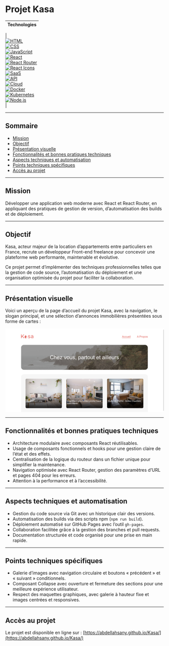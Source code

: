 # Projet Kasa

| Technologies |
| :----------: |
|  
[![HTML](https://img.shields.io/badge/HTML-HyperText%20Markup%20Language-orange)](https://developer.mozilla.org/fr/docs/Learn/HTML)  
[![CSS](https://img.shields.io/badge/CSS-Cascading%20Style%20Sheets-blue)](https://developer.mozilla.org/fr/docs/Web/CSS)  
[![JavaScript](https://img.shields.io/badge/JS-JavaScript-yellow)](https://www.javascript.com/)  
[![React](https://img.shields.io/badge/React-18.2.0-9cf)](https://fr.reactjs.org/)  
[![React Router](https://img.shields.io/badge/React%20Router-v6.2.2-orange)](https://v5.reactrouter.com/web/guides/quick-start)  
[![React Icons](https://img.shields.io/badge/React%20Icons-4.4.0-green)](https://react-icons.github.io/react-icons/)  
[![SaaS](https://img.shields.io/badge/SaaS-Platform-blue)](https://en.wikipedia.org/wiki/Software_as_a_service)  
[![API](https://img.shields.io/badge/API-v1.0-orange)](https://developer.mozilla.org/en-US/docs/Web/API)  
[![Cloud](https://img.shields.io/badge/Cloud-AWS%20Ready-lightblue)](https://aws.amazon.com/)  
[![Docker](https://img.shields.io/badge/Docker-v24.0-blue)](https://www.docker.com/)  
[![Kubernetes](https://img.shields.io/badge/Kubernetes-v1.27-blueviolet)](https://kubernetes.io/)  
[![Node.js](https://img.shields.io/badge/Node.js-v18.15.0-green)](https://nodejs.org/)  
|

---

## Sommaire
- [Mission](#mission)
- [Objectif](#objectif)
- [Présentation visuelle](#présentation-visuelle)
- [Fonctionnalités et bonnes pratiques techniques](#fonctionnalités-et-bonnes-pratiques-techniques)
- [Aspects techniques et automatisation](#aspects-techniques-et-automatisation)
- [Points techniques spécifiques](#points-techniques-spécifiques)
- [Accès au projet](#accès-au-projet)

---

## Mission

Développer une application web moderne avec React et React Router, en appliquant des pratiques de gestion de version, d’automatisation des builds et de déploiement.

---

## Objectif

Kasa, acteur majeur de la location d’appartements entre particuliers en France, recrute un développeur Front-end freelance pour concevoir une plateforme web performante, maintenable et évolutive.

Ce projet permet d’implémenter des techniques professionnelles telles que la gestion de code source, l’automatisation du déploiement et une organisation optimisée du projet pour faciliter la collaboration.

---

## Présentation visuelle

Voici un aperçu de la page d’accueil du projet Kasa, avec la navigation, le slogan principal, et une sélection d’annonces immobilières présentées sous forme de cartes :

![Cover](https://github.com/abdellahsany/Kasa/blob/main/src/assets/images/bannerMain.png)

---
## Fonctionnalités et bonnes pratiques techniques

* Architecture modulaire avec composants React réutilisables.
* Usage de composants fonctionnels et hooks pour une gestion claire de l’état et des effets.
* Centralisation de la logique du routeur dans un fichier unique pour simplifier la maintenance.
* Navigation optimisée avec React Router, gestion des paramètres d’URL et pages 404 pour les erreurs.
* Attention à la performance et à l’accessibilité.

---

## Aspects techniques et automatisation

* Gestion du code source via Git avec un historique clair des versions.
* Automatisation des builds via des scripts npm (`npm run build`).
* Déploiement automatisé sur GitHub Pages avec l’outil `gh-pages`.
* Collaboration facilitée grâce à la gestion des branches et pull requests.
* Documentation structurée et code organisé pour une prise en main rapide.

---

## Points techniques spécifiques

* Galerie d’images avec navigation circulaire et boutons « précédent » et « suivant » conditionnels.
* Composant Collapse avec ouverture et fermeture des sections pour une meilleure expérience utilisateur.
* Respect des maquettes graphiques, avec galerie à hauteur fixe et images centrées et responsives.

---

## Accès au projet

Le projet est disponible en ligne sur :
[https://abdellahsany.github.io/Kasa/](https://abdellahsany.github.io/Kasa/)
